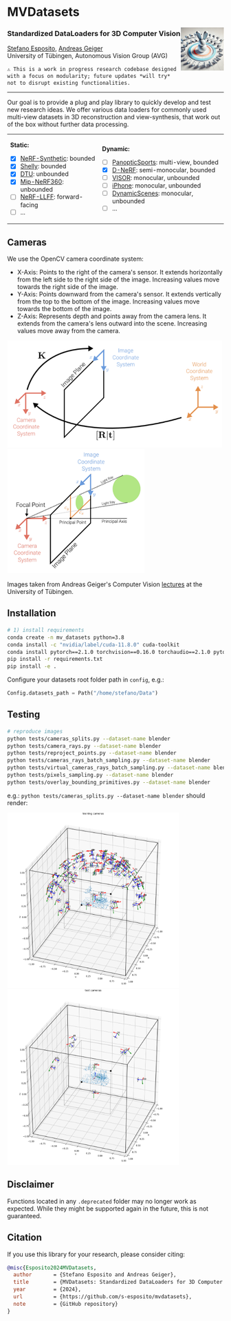 # MVDatasets


<img align="right" width="100" height="100" src="imgs/art.webp">

### Standardized DataLoaders for 3D Computer Vision

[Stefano Esposito](https://s-esposito.github.io/), [Andreas Geiger](https://www.cvlibs.net/)
<br>
University of Tübingen, Autonomous Vision Group (AVG)

```
⚠️ This is a work in progress research codebase designed with a focus on modularity; future updates *will try* not to disrupt existing functionalities.
```

---

Our goal is to provide a plug and play library to quickly develop and test new research ideas. We offer various data loaders for commonly used multi-view datasets in 3D reconstruction and view-synthesis, that work out of the box without further data processing.


<table>
<tr>
<td>

**Static:**
- [x] [NeRF-Synthetic](#): bounded
- [x] [Shelly](#): bounded
- [x] [DTU](#): unbounded
- [x] [Mip-NeRF360](#): unbounded
- [ ] [NeRF-LLFF](#): forward-facing
- [ ] ...

</td>
<td>

**Dynamic:**
- [ ] [PanopticSports](https://dynamic3dgaussians.github.io/): multi-view, bounded
- [x] [D-NeRF](https://www.albertpumarola.com/research/D-NeRF/index.html): semi-monocular, bounded
- [ ] [VISOR](https://epic-kitchens.github.io/VISOR/): monocular, unbounded
- [ ] [iPhone](#): monocular, unbounded
- [ ] [DynamicScenes](#): monocular, unbounded
- [ ] ...

</td>
</tr>
</table>

## Cameras

We use the OpenCV camera coordinate system:
- X-Axis: Points to the right of the camera's sensor. It extends horizontally from the left side to the right side of the image. Increasing values move towards the right side of the image.
- Y-Axis: Points downward from the camera's sensor. It extends vertically from the top to the bottom of the image. Increasing values move towards the bottom of the image.
- Z-Axis: Represents depth and points away from the camera lens. It extends from the camera's lens outward into the scene. Increasing values move away from the camera.

<p float="left">
  <img src="imgs/pose_and_intrinsics.png" width="500"/>
  <img src="imgs/projection_with_principal_point_offset.png" width="320"/>
</p>   

Images taken from Andreas Geiger's Computer Vision [lectures](https://uni-tuebingen.de/fakultaeten/mathematisch-naturwissenschaftliche-fakultaet/fachbereiche/informatik/lehrstuehle/autonomous-vision/lectures/computer-vision/) at the University of Tübingen.


## Installation

```bash
# 1) install requirements
conda create -n mv_datasets python=3.8
conda install -c "nvidia/label/cuda-11.8.0" cuda-toolkit
conda install pytorch==2.1.0 torchvision==0.16.0 torchaudio==2.1.0 pytorch-cuda=11.8 -c pytorch -c nvidia
pip install -r requirements.txt
pip install -e .
```

Configure your datasets root folder path in `config`, e.g.:
```python
Config.datasets_path = Path("/home/stefano/Data")
```

## Testing

```bash
# reproduce images
python tests/cameras_splits.py --dataset-name blender
python tests/camera_rays.py --dataset-name blender
python tests/reproject_points.py --dataset-name blender
python tests/cameras_rays_batch_sampling.py --dataset-name blender
python tests/virtual_cameras_rays_batch_sampling.py --dataset-name blender
python tests/pixels_sampling.py --dataset-name blender
python tests/overlay_bounding_primitives.py --dataset-name blender
```

e.g.: `python tests/cameras_splits.py --dataset-name blender` should render:

<p float="left">
  <img src="imgs/blender_training_cameras.png" width="400"/>
  <img src="imgs/blender_test_cameras.png" width="400"/>
</p>

## Disclaimer

Functions located in any `.deprecated` folder may no longer work as expected. While they might be supported again in the future, this is not guaranteed.

## Citation

If you use this library for your research, please consider citing:

```bibtex
@misc{Esposito2024MVDatasets,
  author       = {Stefano Esposito and Andreas Geiger},
  title        = {MVDatasets: Standardized DataLoaders for 3D Computer Vision},
  year         = {2024},
  url          = {https://github.com/s-esposito/mvdatasets},
  note         = {GitHub repository}
}
```